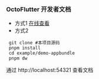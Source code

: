 ### OctoFlutter 开发者文档

 * 方式1 [ 在线查看 ](https://octoflutter.izuiyou.com)
 * 方式2
  ```shell
   git clone #本项目源码
   pnpm install
   cd example/demo-appbundle
   pnpm dw
   ```

   通过 http://localhost:54321 查看文档
